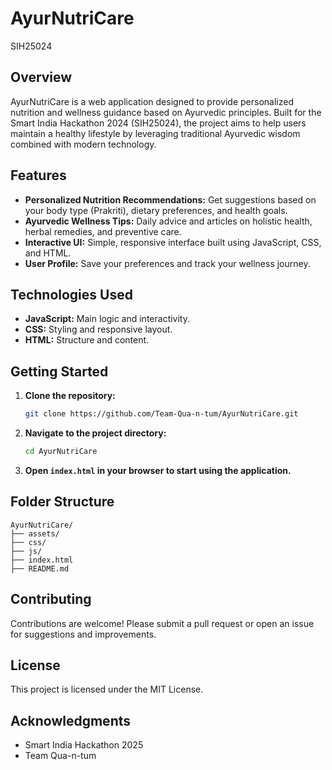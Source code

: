 # AyurNutriCare

SIH25024

## Overview

AyurNutriCare is a web application designed to provide personalized nutrition and wellness guidance based on Ayurvedic principles. Built for the Smart India Hackathon 2024 (SIH25024), the project aims to help users maintain a healthy lifestyle by leveraging traditional Ayurvedic wisdom combined with modern technology.

## Features

- **Personalized Nutrition Recommendations:** Get suggestions based on your body type (Prakriti), dietary preferences, and health goals.
- **Ayurvedic Wellness Tips:** Daily advice and articles on holistic health, herbal remedies, and preventive care.
- **Interactive UI:** Simple, responsive interface built using JavaScript, CSS, and HTML.
- **User Profile:** Save your preferences and track your wellness journey.

## Technologies Used

- **JavaScript:** Main logic and interactivity.
- **CSS:** Styling and responsive layout.
- **HTML:** Structure and content.

## Getting Started

1. **Clone the repository:**
   ```bash
   git clone https://github.com/Team-Qua-n-tum/AyurNutriCare.git
   ```
2. **Navigate to the project directory:**
   ```bash
   cd AyurNutriCare
   ```
3. **Open `index.html` in your browser to start using the application.**

## Folder Structure

```
AyurNutriCare/
├── assets/
├── css/
├── js/
├── index.html
├── README.md
```

## Contributing

Contributions are welcome! Please submit a pull request or open an issue for suggestions and improvements.

## License

This project is licensed under the MIT License.

## Acknowledgments

- Smart India Hackathon 2025
- Team Qua-n-tum

